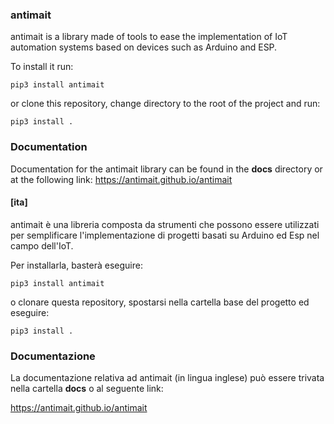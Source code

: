 <h3>antimait</h3>


antimait is a library made of tools to ease the implementation 
of IoT automation systems based on devices such as Arduino and ESP.

To install it run:

<code>pip3 install antimait</code>

or clone this repository, change directory to the root of the project and run:

<code>pip3 install .</code>

<h3>Documentation</h3>

Documentation for the antimait library can be found in the <b>docs</b> directory or at the following link:
https://antimait.github.io/antimait

<h4>[ita]</h4>

antimait è una libreria composta da strumenti che possono essere utilizzati per semplificare l'implementazione 
di progetti basati su Arduino ed Esp nel campo dell'IoT.

Per installarla, basterà eseguire:

<code>pip3 install antimait</code>

o clonare questa repository, spostarsi nella cartella base del progetto ed eseguire:

<code>pip3 install .</code>

<h3>Documentazione</h3>

La documentazione relativa ad antimait (in lingua inglese) può essere trivata nella cartella <b>docs</b> o al seguente 
link:

https://antimait.github.io/antimait
